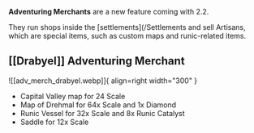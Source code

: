 **Adventuring Merchants** are a new feature coming with 2.2.

They run shops inside the [settlements](/Settlements and sell Artisans, which are special items, such as custom maps and runic-related items.


## [[Drabyel]] Adventuring Merchant
![[adv_merch_drabyel.webp]]{ align=right width="300" }

* Capital Valley map for 24 Scale
* Map of Drehmal for 64x Scale and 1x Diamond
* Runic Vessel for 32x Scale and 8x Runic Catalyst
* Saddle for 12x Scale
